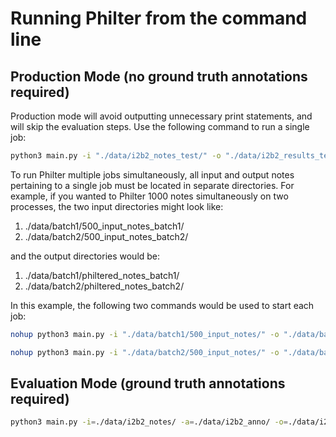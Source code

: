 # Running Philter from the command line

## Production Mode (no ground truth annotations required)
Production mode will avoid outputting unnecessary print statements, and will skip the evaluation steps. Use the following command to run a single job:
```bash
python3 main.py -i "./data/i2b2_notes_test/" -o "./data/i2b2_results_test/" -f=./configs/ucsf_pipeline_test_map_regex_context.json --prod=True
```

To run Philter multiple jobs simultaneously, all input and output notes pertaining to a single job must be located in separate directories. For example, if you wanted to Philter 1000 notes simultaneously on two processes, the two input directories might look like:

1. ./data/batch1/500_input_notes_batch1/
2. ./data/batch2/500_input_notes_batch2/

and the output directories would be:

1. ./data/batch1/philtered_notes_batch1/
2. ./data/batch2/philtered_notes_batch2/

In this example, the following two commands would be used to start each job:
```bash
nohup python3 main.py -i "./data/batch1/500_input_notes/" -o "./data/batch1/philtered_notes/" -f=./configs/ucsf_pipeline_test_map_regex_context.json --prod=True > ./data/batch1/batch1_terminal_out.txt 2>&1 &

```
```bash
nohup python3 main.py -i "./data/batch2/500_input_notes/" -o "./data/batch2/philtered_notes/" -f=./configs/ucsf_pipeline_test_map_regex_context.json --prod=True > ./data/batch1/batch2_terminal_out.txt 2>&1 &

```


## Evaluation Mode (ground truth annotations required)
```bash
python3 main.py -i=./data/i2b2_notes/ -a=./data/i2b2_anno/ -o=./data/i2b2_results/ -f=./configs/ucsf_pipeline_test_map_regex_context.json
```

